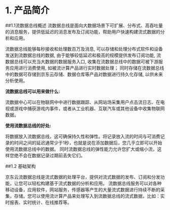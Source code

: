 # 1. 产品简介
##1.1流数据总线概述
流数据总线是面向大数据场景下可扩展、分布式、高吞吐量的消息服务，提供低延迟的消息发布及订阅功能，帮助用户快速构建流式数据的分析和应用。

流数据总线能够每秒接收和处理数百万及消息, 可以存储和处理分布式软件和设备发送到流数据总线的数据, 由于能够较低延迟和极高的规模提供发布订阅功能, 流数据总线可以充当大数据的数据服务入口, 收集在流数据总线中的数据可被下游服务应用进行消费使用, 如被流计算产品进行实时数据处理； 同时存储在流数据总线中的数据可存储到京东云存储、数据仓库等产品对数据进行持久化存储, 以供未来分析使用。

**流数据总线可以用来做什么:**

流数据中心可以在物联网中中进行数据跟踪、从网站场采集用户点击流日志、在电视或游戏中捕获游戏内事件，或者从工业机器、互联汽车或其他设备中收集物联网数据。

**使用流数据总线的好处:**

将数据放入流数据总线，这可确保持久性和弹性。将记录放入流的时间与可消费记录的时间之间的延迟通常少于1秒，也就是说在添加数据后，您几乎立即可以开始使用流数据总线中的数据。 同时流数据总线的弹性能力允许您扩大或缩小流，这样您绝不会在数据记录过期前丢失它们。

##1.2 基础架构

京东云流数据总线是流式数据的处理平台，提供对流式数据的发布、订阅和分发功能，让您可以轻松构建基于流式数据的分析和应用。
流数据总线服务可以对各种移动设备，应用软件，网站服务，传感器等产生的大量流式数据进行持续不断的采集，存储。您可以使用流计算产品来处理写入到流数据总线的流式数据，比如：实时报表、实时统计、在线推荐等。
